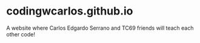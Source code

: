 # codingwcarlos.github.io
 A website where Carlos Edgardo Serrano and TC69 friends will teach each other code!
